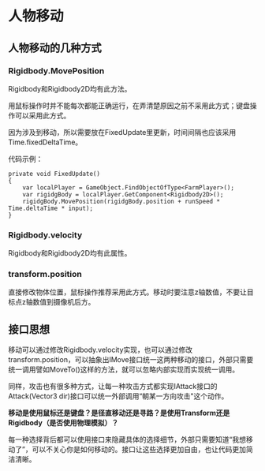 # 人物移动

## 人物移动的几种方式

### Rigidbody.MovePosition

Rigidbody和Rigidbody2D均有此方法。

用鼠标操作时并不能每次都能正确运行，在弄清楚原因之前不采用此方式；键盘操作可以采用此方式。

因为涉及到移动，所以需要放在FixedUpdate里更新，时间间隔也应该采用Time.fixedDeltaTime。

代码示例：

```
private void FixedUpdate()
{
    var localPlayer = GameObject.FindObjectOfType<FarmPlayer>();
    var rigidgBody = localPlayer.GetComponent<Rigidbody2D>();
    rigidgBody.MovePosition(rigidgBody.position + runSpeed * Time.deltaTime * input);
}
```

### Rigidbody.velocity

Rigidbody和Rigidbody2D均有此属性。

### transform.position

直接修改物体位置，鼠标操作推荐采用此方式。移动时要注意z轴数值，不要让目标点z轴数值到摄像机后方。

## 接口思想

移动可以通过修改Rigidbody.velocity实现，也可以通过修改transform.position，可以抽象出IMove接口统一这两种移动的接口，外部只需要统一调用譬如MoveTo()这样的方法，就可以忽略内部实现而实现统一调用。

同样，攻击也有很多种方式，让每一种攻击方式都实现IAttack接口的Attack(Vector3 dir)接口可以统一外部调用“朝某一方向攻击"这个动作。

**移动是使用鼠标还是键盘？是径直移动还是寻路？是使用Transform还是Rigidbody（是否使用物理模拟）？**

每一种选择背后都可以使用接口来隐藏具体的选择细节，外部只需要知道“我想移动了”，可以不关心你是如何移动的。接口让这些选择更加自由，也让代码更加简洁清晰。
